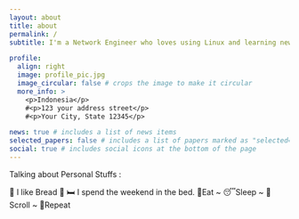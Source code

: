 ```yaml
---
layout: about
title: about
permalink: /
subtitle: I'm a Network Engineer who loves using Linux and learning new things.

profile:
  align: right
  image: profile_pic.jpg
  image_circular: false # crops the image to make it circular
  more_info: >
    <p>Indonesia</p>
    #<p>123 your address street</p>
    #<p>Your City, State 12345</p>

news: true # includes a list of news items
selected_papers: false # includes a list of papers marked as "selected={true}"
social: true # includes social icons at the bottom of the page
---
```


Talking about Personal Stuffs :

🍞 I like Bread 🤤
🛏️ I spend the weekend in the bed.
🍔Eat ~ 😴Sleep ~ 📱Scroll ~ 🔁Repeat
